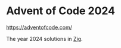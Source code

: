 # Advent of Code 2024

https://adventofcode.com/

The year 2024 solutions in [Zig](https://ziglang.org/).